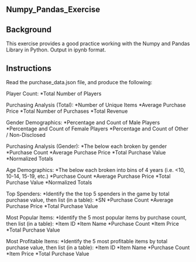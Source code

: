 ## Numpy_Pandas_Exercise 

## Background

This exercise provides a good practice working with the Numpy and Pandas Library in Python. Output in ipynb format. 

## Instructions

Read the purchase_data.json file, and produce the following: 
 
 Player Count:
   *Total Number of Players
 
 Purchasing Analysis (Total):
   *Number of Unique Items 
   *Average Purchase Price
   *Total Number of Purchases
   *Total Revenue

 Gender Demographics:
   *Percentage and Count of Male Players
   *Percentage and Count of Female Players
   *Percentage and Count of Other / Non-Disclosed

 Purchasing Analysis (Gender):
   *The below each broken by gender
   *Purchase Count
   *Average Purchase Price
   *Total Purchase Value
   *Normalized Totals

 Age Demographics:
   *The below each broken into bins of 4 years (i.e. &lt;10, 10-14, 15-19, etc.) 
   *Purchase Count
   *Average Purchase Price
   *Total Purchase Value
   *Normalized Totals

 Top Spenders:
   *Identify the the top 5 spenders in the game by total purchase value, then list (in a table):
   *SN
   *Purchase Count
   *Average Purchase Price
   *Total Purchase Value

 Most Popular Items:
   *Identify the 5 most popular items by purchase count, then list (in a table):
   *Item ID
   *Item Name
   *Purchase Count
   *Item Price
   *Total Purchase Value

 Most Profitable Items: 
   *Identify the 5 most profitable items by total purchase value, then list (in a table):
   *Item ID
   *Item Name
   *Purchase Count
   *Item Price
   *Total Purchase Value
